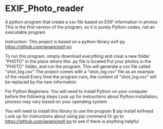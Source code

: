 # EXIF_Photo_reader
A python program that create a csv file based on EXIF information in photos
This is the first version of the program, so it is purely Python codes, not an executable program

Instruction:
This project is based on a python library exif-py
https://github.com/ianare/exif-py

To run this program, simply download everything and creat a new folder "PHOTO" in the place where this .py file is located
Put your photos in the "PHOTO" folder, and run the program. This will generate a csv file called "shot_log.csv"
The project comes with a "shot_log.csv" file as an example of the result
Every time the program runs, the content of "shot_log.csv" will be replaced by the new information


For Python Beginners:
You will need to install Python on your computer before the following steps
Look up for instructions about Python installation, process may vary based on your operating system

You will need to install this library to use the program
$ pip install exifread
Look up for instructions about using pip command
Or go to https://github.com/ianare/exif-py to see if there is anything helpful
